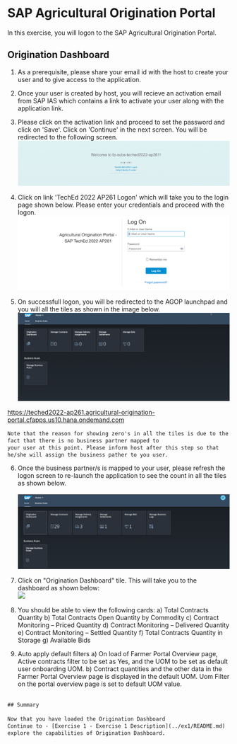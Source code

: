# SAP Agricultural Origination Portal

In this exercise, you will logon to the SAP Agricultural Origination Portal.

## Origination Dashboard

1.   As a prerequisite, please share your email id with the host to create your user and to give access to the application.

2.   Once your user is created by host, you will recieve an activation email from SAP IAS which contains a link to activate your user along with the 
     application link.

3.   Please click on the activation link and proceed to set the password and click on 'Save'. Click on 'Continue' in the next screen. You will be redirected to the following screen.
<br>![](/exercises/ex0/images/Image1.png)

4.   Click on link 'TechEd 2022 AP261 Logon' which will take you to the login page shown below. Please enter your credentials and proceed 
     with the logon.
<br>![](/exercises/ex0/images/Image2.png)

5.   On successfull logon, you will be redirected to the AGOP launchpad and you will all the tiles as shown in the image below.
<br>![](/exercises/ex0/images/Image3.png)

https://teched2022-ap261.agricultural-origination-portal.cfapps.us10.hana.ondemand.com


```
Note that the reason for showing zero's in all the tiles is due to the fact that there is no business partner mapped to 
your user at this point. Please inform host after this step so that he/she will assign the business pather to you user.
```

6.   Once the business partner/s is mapped to your user, please refresh the logon screen to re-launch the application to see the count in 
     all the tiles as shown below.     
<br>![](/exercises/ex0/images/Image4.png)

6. Click on "Origination Dashboard" tile. This will take you to the dashboard as shown below:
<br>![](/exercises/ex0/images/Image6.png)

7. You should be able to view the following cards:
     a) Total Contracts Quantity
     b) Total Contracts Open Quantity by Commodity
     c) Contract Monitoring – Priced Quantity
     d) Contract Monitoring – Delivered Quantity
     e) Contract Monitoring – Settled Quantity
     f) Total Contracts Quantity in Storage
     g) Available Bids

8. Auto apply default filters 
  a) On load of Farmer Portal Overview page, Active contracts filter to be set as Yes, and the UOM to be set as default user onboarding UOM. 
  b) Contract quantities and the other data in the Farmer Portal Overview page is displayed in the default UOM. Uom Filter on the portal overview page is       set to default UOM value.

```

## Summary

Now that you have loaded the Origination Dashboard
Continue to - [Exercise 1 - Exercise 1 Description](../ex1/README.md) explore the capabilities of Origination Dashboard.
